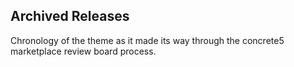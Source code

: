 ## Archived Releases
Chronology of the theme as it made its way through the concrete5 marketplace review board process.
